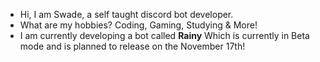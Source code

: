 - Hi, I am Swade, a self taught discord bot developer. 
- What are my hobbies? Coding, Gaming, Studying & More!
- I am currently developing a bot called **Rainy** Which is currently in Beta mode and is planned to release on the November 17th!
